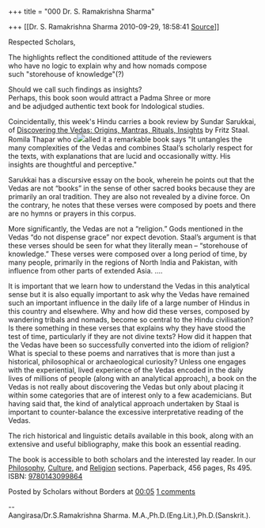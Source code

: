 +++
title = "000 Dr. S. Ramakrishna Sharma"

+++
[[Dr. S. Ramakrishna Sharma	2010-09-29, 18:58:41 [Source](https://groups.google.com/g/bvparishat/c/BtzyyaUu9xM)]]



Respected Scholars,  
  
The highlights reflect the conditioned attitude of the reviewers  
who have no logic to explain why and how nomads compose  
such "storehouse of knowledge"(?)  
  
Should we call such findings as insights?  
Perhaps, this book soon would attract a Padma Shree or more  
and be adjudged authentic text book for Indological studies.  
  
  
  
  
Coincidentally, this week's Hindu carries a book review by Sundar Sarukkai, of [Discovering the Vedas: Origins, Mantras, Rituals, Insights](http://scholarswithoutborders.in/item_show.php?code_no=CUL086&ID=undefined&calcStr=) by Fritz Staal. Romila Thapar who c[![](https://3.bp.blogspot.com/_f0hG9jmOGZ0/SNnq8uWR4PI/AAAAAAAABFs/PzlshfI2Szc/s320/9780143099864.jpg)](http://3.bp.blogspot.com/_f0hG9jmOGZ0/SNnq8uWR4PI/AAAAAAAABFs/PzlshfI2Szc/s1600-h/9780143099864.jpg)alled it a remarkable book says "It untangles the many complexities of the Vedas and combines Staal’s scholarly respect for the texts, with explanations that are lucid and occasionally witty. His insights are thoughtful and perceptive."  
  
Sarukkai has a discursive essay on the book, wherein he points out that the Vedas are not “books” in the sense of other sacred books because they are primarily an oral tradition. They are also not revealed by a divine force. On the contrary, he notes that these verses were composed by poets and there are no hymns or prayers in this corpus.

More significantly, the Vedas are not a “religion.” Gods mentioned in the Vedas “do not dispense grace” nor expect devotion. Staal’s argument is that these verses should be seen for what they literally mean – “storehouse of knowledge.” These verses were composed over a long period of time, by many people, primarily in the regions of North India and Pakistan, with influence from other parts of extended Asia. ....

It is important that we learn how to understand the Vedas in this analytical sense but it is also equally important to ask why the Vedas have remained such an important influence in the daily life of a large number of Hindus in this country and elsewhere. Why and how did these verses, composed by wandering tribals and nomads, become so central to the Hindu civilisation? Is there something in these verses that explains why they have stood the test of time, particularly if they are not divine texts? How did it happen that the Vedas have been so successfully converted into the idiom of religion? What is special to these poems and narratives that is more than just a historical, philosophical or archaeological curiosity? Unless one engages with the experiential, lived experience of the Vedas encoded in the daily lives of millions of people (along with an analytical approach), a book on the Vedas is not really about discovering the Vedas but only about placing it within some categories that are of interest only to a few academicians. But having said that, the kind of analytical approach undertaken by Staal is important to counter-balance the excessive interpretative reading of the Vedas.

The rich historical and linguistic details available in this book, along with an extensive and useful bibliography, make this book an essential reading.  
  
The book is accessible to both scholars and the interested lay reader. In our [Philosophy](http://scholarswithoutborders.in/item_list.php?field=secondgroup&fieldValue=Philosophy&mainCategoryHeading=Books&ID=2&calcStr=), [Culture,](http://scholarswithoutborders.in/item_list.php?field=secondgroup&fieldValue=Culture&mainCategoryHeading=Books&ID=2&calcStr=) and [Religion](http://scholarswithoutborders.in/item_list.php?field=secondgroup&fieldValue=Religion&mainCategoryHeading=Books&ID=2&calcStr=) sections. Paperback, 456 pages, Rs 495. ISBN: [9780143099864](http://scholarswithoutborders.in/item_show.php?code_no=CUL086&ID=undefined&calcStr=)

Posted by Scholars without Borders at [00:05](http://swblogs.blogspot.com/2008/09/vedas-print-and-digital.html "permanent link") [1 comments](https://www.blogger.com/comment.g?blogID=5773264118272717647&postID=5539199102838188117)
  
  
--  
Aangirasa/Dr.S.Ramakrishna Sharma. M.A.,Ph.D.(Eng.Lit.),Ph.D.(Sanskrit.).  

